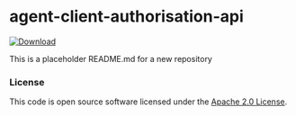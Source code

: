 
# agent-client-authorisation-api

 [ ![Download](https://api.bintray.com/packages/hmrc/releases/agent-client-authorisation-api/images/download.svg) ](https://bintray.com/hmrc/releases/agent-client-authorisation-api/_latestVersion)

This is a placeholder README.md for a new repository

### License

This code is open source software licensed under the [Apache 2.0 License]("http://www.apache.org/licenses/LICENSE-2.0.html").
